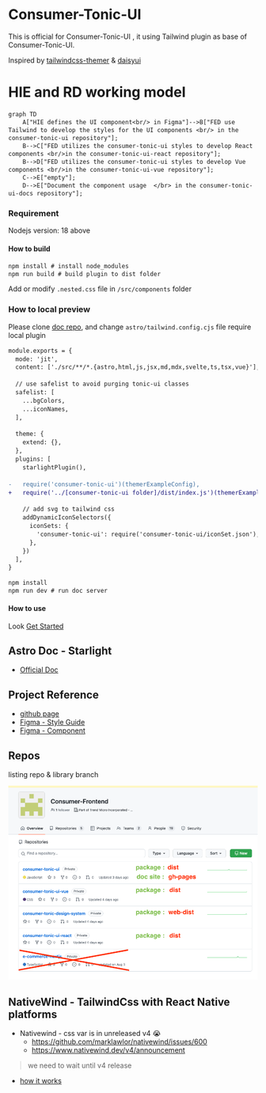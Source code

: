 # Consumer-Tonic-UI

 This is official for Consumer-Tonic-UI , it using Tailwind plugin as base of Consumer-Tonic-UI.

 Inspired by [tailwindcss-themer](https://www.npmjs.com/package/tailwindcss-themer) & [daisyui](https://github.com/daisyui)

# HIE and RD working model
```mermaid
graph TD
    A["HIE defines the UI component<br/> in Figma"]-->B["FED use Tailwind to develop the styles for the UI components <br/> in the consumer-tonic-ui repository"];
    B-->C["FED utilizes the consumer-tonic-ui styles to develop React components <br/>in the consumer-tonic-ui-react repository"];
    B-->D["FED utilizes the consumer-tonic-ui styles to develop Vue components <br/>in the consumer-tonic-ui-vue repository"];
    C-->E["empty"];
    D-->E["Document the component usage  </br> in the consumer-tonic-ui-docs repository"];
```

### Requirement

Nodejs version: 18 above

#### How to build

```shell
npm install # install node_modules
npm run build # build plugin to dist folder
```

Add or modify `.nested.css` file in `/src/components` folder

### How to local preview

Please clone [doc repo](https://adc.github.trendmicro.com/Consumer-Frontend/consumer-tonic-ui-docs), and change `astro/tailwind.config.cjs` file require local plugin

```diff
module.exports = {
  mode: 'jit',
  content: ['./src/**/*.{astro,html,js,jsx,md,mdx,svelte,ts,tsx,vue}'],

  // use safelist to avoid purging tonic-ui classes
  safelist: [
    ...bgColors,
    ...iconNames,
  ],

  theme: {
    extend: {},
  },
  plugins: [
    starlightPlugin(),

-   require('consumer-tonic-ui')(themerExampleConfig),
+   require('../[consumer-tonic-ui folder]/dist/index.js')(themerExampleConfig),

    // add svg to tailwind css
    addDynamicIconSelectors({
      iconSets: {
        'consumer-tonic-ui': require('consumer-tonic-ui/iconSet.json'),
      },
    })
  ],
}
```

```shell
npm install
npm run dev # run doc server
```

#### How to use

Look [Get Started](https://adc.github.trendmicro.com/pages/Consumer-Frontend/consumer-tonic-ui-docs/guides/get-started/)

## Astro Doc - Starlight

- [Official Doc](https://starlight.astro.build/getting-started/)

## Project Reference

- [github page](https://adc.github.trendmicro.com/pages/Consumer-Frontend/consumer-tonic-ui-docs/)
- [Figma - Style Guide](https://www.figma.com/file/3IUPRpbFX7r0xU9kh05fQ1/%F0%9F%8F%A0-Consumer-Tonic---Style-Guide?type=design&node-id=11029-12731&mode=design&t=r7Y1N4MpgxWa7KJI-0)
- [Figma - Component](https://www.figma.com/file/FPcYhygcr22tZS08P7hFF8/branch/br6Diik6cv6zQUvrit6RQV/%F0%9F%8F%A0-Consumer-Tonic---UI-Components?type=design&node-id=35951-10712&mode=design&t=hHYCJjNjjwdezh3K-0)

## Repos 

listing repo & library branch

![repo-list](./notes/screenshot/repo-list.png)


## NativeWind - TailwindCss with React Native platforms

- Nativewind - css var is in unreleased v4 😭
  - https://github.com/marklawlor/nativewind/issues/600
  - https://www.nativewind.dev/v4/announcement

> we need to wait until v4 release

- [how it works](https://www.nativewind.dev/overview/how-it-works)
